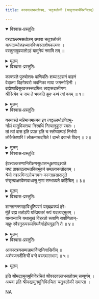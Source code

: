 ```yaml
---
title: वरदवल्लभस्तोत्रम्, चतुःश्लोकी (यामुनाचार्यविरचितम्)

---
```

  
<details open><summary>विश्वास-प्रस्तुतिः</summary>

वरदवल्लभसतोत्रम् अथवा चतुःश्लोकी   
यत्पदाम्भोरुहध्यानविध्वस्ताशेषकल्मषः ।  
वस्तुतामुपयातोऽहं यामुनेयं नमामि तम् ॥
</details>

<details><summary>मूलम्</summary>

वरदवल्लभसतोत्रम् अथवा चतुःश्लोकी   
यत्पदाम्भोरुहध्यानविध्वस्ताशेषकल्मषः ।  
वस्तुतामुपयातोऽहं यामुनेयं नमामि तम् ॥
</details>


<details open><summary>विश्वास-प्रस्तुतिः</summary>

कान्तस्ते पुरुषोत्तमः फणिपतिः शय्याऽऽसनं वाहनं  
वेदात्मा विहगेश्वरो जवनिका माया जगन्मोहिनी ।  
ब्रह्मेशादिसुरव्रजस्सदयितः त्वद्दासदासीगणः  
श्रीरित्येव च नाम ते भगवति ब्रूमः कथं त्वां वयम् ॥ १॥
</details>

<details><summary>मूलम्</summary>

कान्तस्ते पुरुषोत्तमः फणिपतिः शय्याऽऽसनं वाहनं  
वेदात्मा विहगेश्वरो जवनिका माया जगन्मोहिनी ।  
ब्रह्मेशादिसुरव्रजस्सदयितः त्वद्दासदासीगणः  
श्रीरित्येव च नाम ते भगवति ब्रूमः कथं त्वां वयम् ॥ १॥
</details>

<details open><summary>विश्वास-प्रस्तुतिः</summary>

यस्यास्ते महिमानमात्मन इव त्वद्वल्लभोऽपिप्रभु-  
र्नालं मातुमियत्तया निरवधिं नित्यानुकूलं स्वतः ।  
तां त्वां दास इति प्रपन्न इति च स्तोष्याम्यहं निर्भयो  
लोकैकेश्वरि ! लोकनाथदयिते ! दान्ते दयान्ते विदन् ॥ २॥
</details>

<details><summary>मूलम्</summary>

यस्यास्ते महिमानमात्मन इव त्वद्वल्लभोऽपिप्रभु-  
र्नालं मातुमियत्तया निरवधिं नित्यानुकूलं स्वतः ।  
तां त्वां दास इति प्रपन्न इति च स्तोष्याम्यहं निर्भयो  
लोकैकेश्वरि ! लोकनाथदयिते ! दान्ते दयान्ते विदन् ॥ २॥
</details>

<details open><summary>विश्वास-प्रस्तुतिः</summary>

ईषत्त्वत्करुणानिरीक्षणसुधासन्धुक्षणाद्रक्ष्यते  
नष्टं प्राक्तदलाभतस्त्रिभुवनं सम्प्रत्यनन्तोदयम् ।  
श्रेयो नह्यरविन्दलोचनमनः कान्ताप्रसादादृते  
संसृत्याक्षरवैष्णवाध्वसु नृणां सम्भाव्यते कर्हिचित् ॥ ३॥
</details>

<details><summary>मूलम्</summary>

ईषत्त्वत्करुणानिरीक्षणसुधासन्धुक्षणाद्रक्ष्यते  
नष्टं प्राक्तदलाभतस्त्रिभुवनं सम्प्रत्यनन्तोदयम् ।  
श्रेयो नह्यरविन्दलोचनमनः कान्ताप्रसादादृते  
संसृत्याक्षरवैष्णवाध्वसु नृणां सम्भाव्यते कर्हिचित् ॥ ३॥
</details>

<details open><summary>विश्वास-प्रस्तुतिः</summary>

शान्तानन्तमहाविभूतिपरमं यद्ब्रह्मरूपं हरे-  
र्मूर्ते ब्रह्म ततोऽपि यत्प्रियतरं रूपं यदत्यद्भुतम् ।  
यान्यन्यानि यथासुखं विहरतो रूपाणि सर्वाणितान्-  
याहुः स्वैरनुरूपरूपविभवैर्गाढोपगूढानि ते ॥ ४॥
</details>

<details><summary>मूलम्</summary>

शान्तानन्तमहाविभूतिपरमं यद्ब्रह्मरूपं हरे-  
र्मूर्ते ब्रह्म ततोऽपि यत्प्रियतरं रूपं यदत्यद्भुतम् ।  
यान्यन्यानि यथासुखं विहरतो रूपाणि सर्वाणितान्-  
याहुः स्वैरनुरूपरूपविभवैर्गाढोपगूढानि ते ॥ ४॥
</details>

<details open><summary>विश्वास-प्रस्तुतिः</summary>

आकारत्रयसम्पन्नामार्विन्दनिवासिनीम् ॥  
अशेषजगदीशित्रीं वन्दे वरदवल्लभाम् ॥ ५॥
</details>

<details><summary>मूलम्</summary>

आकारत्रयसम्पन्नामार्विन्दनिवासिनीम् ॥  
अशेषजगदीशित्रीं वन्दे वरदवल्लभाम् ॥ ५॥
</details>  
  
इति श्रीमद्यामुनमुनिविरचितं श्रीवरदवल्लभसतोत्रम् सम्पूर्णम् ।  
अथवा इति श्रीमद्यामुनमुनिविरचिता चतुःश्लोकी समाप्ता ।  
  
NA  
  
